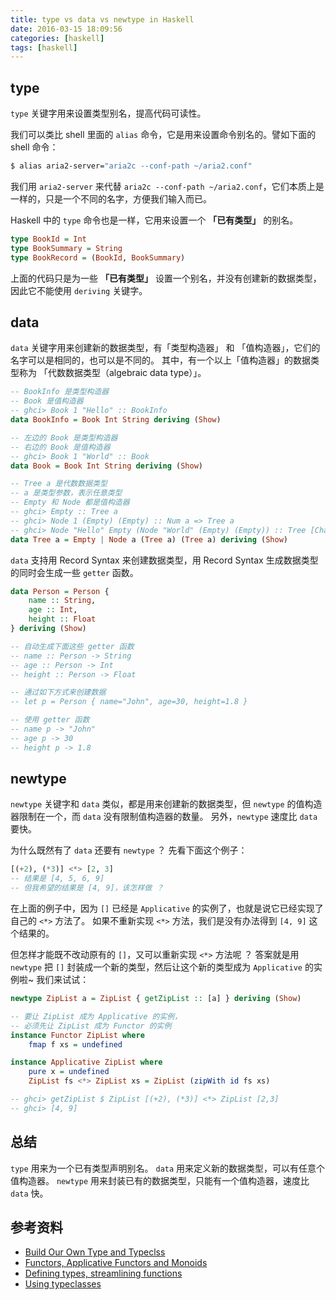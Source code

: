```yaml
---
title: type vs data vs newtype in Haskell
date: 2016-03-15 18:09:56
categories: [haskell]
tags: [haskell]
---
```


## type

`type` 关键字用来设置类型别名，提高代码可读性。

我们可以类比 shell 里面的 `alias` 命令，它是用来设置命令别名的。譬如下面的 shell 命令：

```bash
$ alias aria2-server="aria2c --conf-path ~/aria2.conf"
```

我们用 `aria2-server` 来代替 `aria2c --conf-path ~/aria2.conf`，它们本质上是一样的，只是一个不同的名字，方便我们输入而已。

Haskell 中的 `type` 命令也是一样，它用来设置一个 **「已有类型」** 的别名。

```hs
type BookId = Int
type BookSummary = String
type BookRecord = (BookId, BookSummary)
```

上面的代码只是为一些 **「已有类型」** 设置一个别名，并没有创建新的数据类型，因此它不能使用 `deriving` 关键字。

## data

`data` 关键字用来创建新的数据类型，有「类型构造器」 和 「值构造器」，它们的名字可以是相同的，也可以是不同的。
其中，有一个以上「值构造器」的数据类型称为 「代数数据类型（algebraic data type）」。

```hs
-- BookInfo 是类型构造器
-- Book 是值构造器
-- ghci> Book 1 "Hello" :: BookInfo
data BookInfo = Book Int String deriving (Show)

-- 左边的 Book 是类型构造器
-- 右边的 Book 是值构造器
-- ghci> Book 1 "World" :: Book
data Book = Book Int String deriving (Show)

-- Tree a 是代数数据类型
-- a 是类型参数，表示任意类型
-- Empty 和 Node 都是值构造器
-- ghci> Empty :: Tree a
-- ghci> Node 1 (Empty) (Empty) :: Num a => Tree a
-- ghci> Node "Hello" Empty (Node "World" (Empty) (Empty)) :: Tree [Char]
data Tree a = Empty | Node a (Tree a) (Tree a) deriving (Show)
```

`data` 支持用 Record Syntax 来创建数据类型，用 Record Syntax 生成数据类型的同时会生成一些 `getter` 函数。

```hs
data Person = Person {
    name :: String,
    age :: Int,
    height :: Float
} deriving (Show)

-- 自动生成下面这些 getter 函数
-- name :: Person -> String
-- age :: Person -> Int
-- height :: Person -> Float

-- 通过如下方式来创建数据
-- let p = Person { name="John", age=30, height=1.8 }

-- 使用 getter 函数
-- name p -> "John"
-- age p -> 30
-- height p -> 1.8
```

## newtype

`newtype` 关键字和 `data` 类似，都是用来创建新的数据类型，但 `newtype` 的值构造器限制在一个，而 `data` 没有限制值构造器的数量。
另外，`newtype` 速度比 `data` 要快。

为什么既然有了 `data` 还要有 `newtype` ？ 先看下面这个例子：

```hs
[(+2), (*3)] <*> [2, 3]
-- 结果是 [4, 5, 6, 9]
-- 但我希望的结果是 [4, 9]，该怎样做 ？
```

在上面的例子中，因为 `[]` 已经是 `Applicative` 的实例了，也就是说它已经实现了自己的 `<*>` 方法了。
如果不重新实现 `<*>` 方法，我们是没有办法得到 `[4, 9]` 这个结果的。

但怎样才能既不改动原有的 `[]`，又可以重新实现 `<*>` 方法呢 ？
答案就是用 `newtype` 把 `[]` 封装成一个新的类型，然后让这个新的类型成为 `Applicative` 的实例啦~
我们来试试：

```hs
newtype ZipList a = ZipList { getZipList :: [a] } deriving (Show)

-- 要让 ZipList 成为 Applicative 的实例，
-- 必须先让 ZipList 成为 Functor 的实例
instance Functor ZipList where
    fmap f xs = undefined

instance Applicative ZipList where
    pure x = undefined
    ZipList fs <*> ZipList xs = ZipList (zipWith id fs xs)

-- ghci> getZipList $ ZipList [(+2), (*3)] <*> ZipList [2,3]
-- ghci> [4, 9]
```

## 总结

`type` 用来为一个已有类型声明别名。
`data` 用来定义新的数据类型，可以有任意个值构造器。
`newtype` 用来封装已有的数据类型，只能有一个值构造器，速度比 `data` 快。


## 参考资料

- [Build Our Own Type and Typeclss](http://learnyoua.haskell.sg/content/zh-cn/ch08/build-our-own-type-and-typeclass.html)
- [Functors, Applicative Functors and Monoids](http://learnyouahaskell.com/functors-applicative-functors-and-monoids)
- [Defining types, streamlining functions](http://cnhaskell.com/chp/3.html)
- [Using typeclasses](http://cnhaskell.com/chp/6.html)
